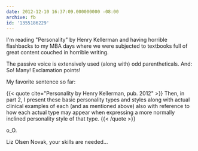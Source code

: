 ```yaml
---
date: 2012-12-10 16:37:09.000000000 -08:00
archive: fb
id: '1355186229'
---
```


I'm reading "Personality" by Henry Kellerman and having horrible flashbacks to my MBA days where we were subjected to textbooks full of great content couched in horrible writing.

The passive voice is extensively used (along with) odd parentheticals. And: So! Many! Exclamation points! 

My favorite sentence so far:

{{< quote cite="Personality by Henry Kellerman, pub. 2012" >}}
Then, in part 2, I present these basic personality types and styles along with actual clinical examples of each (and as mentioned above) also with reference to how each actual type may appear when expressing a more normally inclined personality style of that type.
{{< /quote >}}

o_O.

Liz Olsen Novak, your skills are needed...

